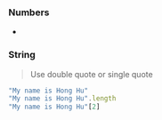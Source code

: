 ### Numbers
* 

### String
> Use double quote or single quote 
```javascript
"My name is Hong Hu"
"My name is Hong Hu".length
"My name is Hong Hu"[2]

```



